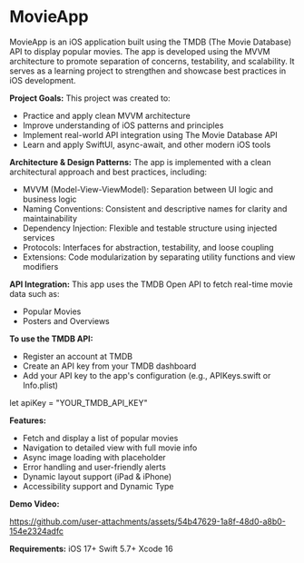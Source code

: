 # MovieApp
MovieApp is an iOS application built using the TMDB (The Movie Database) API to display popular movies. The app is developed using the MVVM architecture to promote separation of concerns, testability, and scalability. It serves as a learning project to strengthen and showcase best practices in iOS development.

**Project Goals:**
This project was created to:

- Practice and apply clean MVVM architecture
- Improve understanding of iOS patterns and principles
- Implement real-world API integration using The Movie Database API
- Learn and apply SwiftUI, async-await, and other modern iOS tools

**Architecture & Design Patterns:**
The app is implemented with a clean architectural approach and best practices, including:

 - MVVM (Model-View-ViewModel): Separation between UI logic and business logic
 - Naming Conventions: Consistent and descriptive names for clarity and maintainability
 - Dependency Injection: Flexible and testable structure using injected services
 - Protocols: Interfaces for abstraction, testability, and loose coupling
 - Extensions: Code modularization by separating utility functions and view modifiers

**API Integration:**
This app uses the TMDB Open API to fetch real-time movie data such as:

- Popular Movies
- Posters and Overviews

**To use the TMDB API:**

- Register an account at TMDB
- Create an API key from your TMDB dashboard
- Add your API key to the app's configuration (e.g., APIKeys.swift or Info.plist)

let apiKey = "YOUR_TMDB_API_KEY"

**Features:**

- Fetch and display a list of popular movies
- Navigation to detailed view with full movie info
- Async image loading with placeholder
- Error handling and user-friendly alerts
- Dynamic layout support (iPad & iPhone)
- Accessibility support and Dynamic Type

**Demo Video:**

https://github.com/user-attachments/assets/54b47629-1a8f-48d0-a8b0-154e2324adfc

**Requirements:**
iOS 17+
Swift 5.7+
Xcode 16
